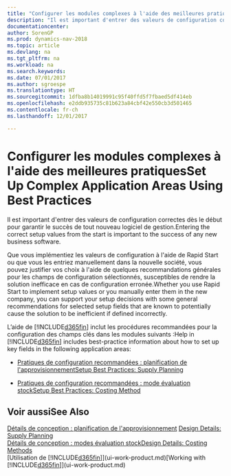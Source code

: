 ```yaml
---
title: "Configurer les modules complexes à l'aide des meilleures pratiques"
description: "Il est important d'entrer des valeurs de configuration correctes dès le début pour garantir le succès de tout nouveau logiciel de gestion."
documentationcenter: 
author: SorenGP
ms.prod: dynamics-nav-2018
ms.topic: article
ms.devlang: na
ms.tgt_pltfrm: na
ms.workload: na
ms.search.keywords: 
ms.date: 07/01/2017
ms.author: sgroespe
ms.translationtype: HT
ms.sourcegitcommit: 1dfba8b14019991c95f40ffd5f7fbaed5df414eb
ms.openlocfilehash: e2ddb935735c81b623a84cbf42e550cb3d501465
ms.contentlocale: fr-ch
ms.lasthandoff: 12/01/2017

---
```

# <a name="set-up-complex-application-areas-using-best-practices"></a><span data-ttu-id="75f74-103">Configurer les modules complexes à l'aide des meilleures pratiques</span><span class="sxs-lookup"><span data-stu-id="75f74-103">Set Up Complex Application Areas Using Best Practices</span></span>
<span data-ttu-id="75f74-104">Il est important d'entrer des valeurs de configuration correctes dès le début pour garantir le succès de tout nouveau logiciel de gestion.</span><span class="sxs-lookup"><span data-stu-id="75f74-104">Entering the correct setup values from the start is important to the success of any new business software.</span></span>  

 <span data-ttu-id="75f74-105">Que vous implémentiez les valeurs de configuration à l'aide de Rapid Start ou que vous les entriez manuellement dans la nouvelle société, vous pouvez justifier vos choix à l'aide de quelques recommandations générales pour les champs de configuration sélectionnés, susceptibles de rendre la solution inefficace en cas de configuration erronée.</span><span class="sxs-lookup"><span data-stu-id="75f74-105">Whether you use Rapid Start to implement setup values or you manually enter them in the new company, you can support your setup decisions with some general recommendations for selected setup fields that are known to potentially cause the solution to be inefficient if defined incorrectly.</span></span>  

 <span data-ttu-id="75f74-106">L’aide de [!INCLUDE[d365fin](includes/d365fin_md.md)] inclut les procédures recommandées pour la configuration des champs clés dans les modules suivants :</span><span class="sxs-lookup"><span data-stu-id="75f74-106">Help in [!INCLUDE[d365fin](includes/d365fin_md.md)] includes best-practice information about how to set up key fields in the following application areas:</span></span>  

-   [<span data-ttu-id="75f74-107">Pratiques de configuration recommandées : planification de l'approvisionnement</span><span class="sxs-lookup"><span data-stu-id="75f74-107">Setup Best Practices: Supply Planning</span></span>](setup-best-practices-supply-planning.md)  

-   [<span data-ttu-id="75f74-108">Pratiques de configuration recommandées : mode évaluation stock</span><span class="sxs-lookup"><span data-stu-id="75f74-108">Setup Best Practices: Costing Method</span></span>](setup-best-practices-costing-method.md)  

## <a name="see-also"></a><span data-ttu-id="75f74-109">Voir aussi</span><span class="sxs-lookup"><span data-stu-id="75f74-109">See Also</span></span>  
 <span data-ttu-id="75f74-110">[Détails de conception : planification de l'approvisionnement](design-details-supply-planning.md) </span><span class="sxs-lookup"><span data-stu-id="75f74-110">[Design Details: Supply Planning](design-details-supply-planning.md) </span></span>  
 [<span data-ttu-id="75f74-111">Détails de conception : modes évaluation stock</span><span class="sxs-lookup"><span data-stu-id="75f74-111">Design Details: Costing Methods</span></span>](design-details-costing-methods.md)  
 <span data-ttu-id="75f74-112">[Utilisation de [!INCLUDE[d365fin](includes/d365fin_md.md)]](ui-work-product.md)</span><span class="sxs-lookup"><span data-stu-id="75f74-112">[Working with [!INCLUDE[d365fin](includes/d365fin_md.md)]](ui-work-product.md)</span></span>

